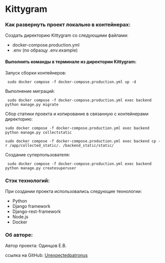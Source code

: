 # Kittygram

### Как развернуть проект локально в контейнерах:

Создать директорию Kittygram со следующими файлами:
- docker-compose.production.yml
- .env (по образцу .env.example)

#### Выполнить команды в терминале из директории Kittygram:

Запуск сборки контейнеров:
```
 sudo docker compose -f docker-compose.production.yml up -d 
```
Выполнение миграций:
```
 sudo docker compose -f docker-compose.production.yml exec backend python manage.py migrate
```
Сбор статики проекта и копирование в связанную с контейнерами директорию:
```
sudo docker compose -f docker-compose.production.yml exec backend python manage.py collectstatic 
```
```
sudo docker compose -f docker-compose.production.yml exec backend cp -r /app/collected_static/. /backend_static/static/ 
```
Создание суперпользователя:
```
 sudo docker compose -f docker-compose.production.yml exec backend python manage.py createsuperuser 
```

### Стэк технологий:

При создании проекта использовались следующие технологии:
- Python
- Django framework
- Django-rest-framework
- Node.js
- Docker

### Об авторе:

Автор проекта: Одинцов Е.В.

ссылка на GitHub: [Unexpectedpatronus](https://github.com/Unexpectedpatronus)
